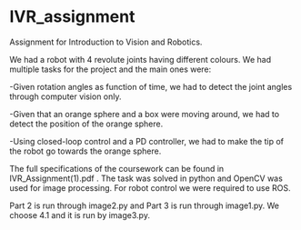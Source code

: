 # IVR_assignment
Assignment for Introduction to Vision and Robotics.

We had a robot with 4 revolute joints having different colours. We had multiple tasks for the project and the main ones were:

-Given rotation angles as function of time, we had to detect the joint angles through computer vision only.

-Given that an orange sphere and a box were moving around, we had to detect the position of the orange sphere.

-Using closed-loop control and a PD controller, we had to make the tip of the robot go towards the orange sphere.

The full specifications of the coursework can be found in IVR_Assignment(1).pdf . The task was solved in python and OpenCV was used for image processing. For robot control we were required to use ROS.


Part 2 is run through image2.py and Part 3 is run through image1.py. We choose 4.1 and it is run by image3.py.
